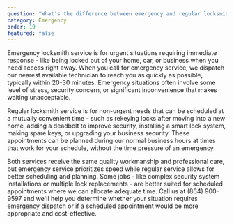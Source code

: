 ```yaml
---
question: "What's the difference between emergency and regular locksmith service?"
category: Emergency
order: 19
featured: false
---
```


Emergency locksmith service is for urgent situations requiring immediate response - like being locked out of your home, car, or business when you need access right away. When you call for emergency service, we dispatch our nearest available technician to reach you as quickly as possible, typically within 20-30 minutes. Emergency situations often involve some level of stress, security concern, or significant inconvenience that makes waiting unacceptable.

Regular locksmith service is for non-urgent needs that can be scheduled at a mutually convenient time - such as rekeying locks after moving into a new home, adding a deadbolt to improve security, installing a smart lock system, making spare keys, or upgrading your business security. These appointments can be planned during our normal business hours at times that work for your schedule, without the time pressure of an emergency.

Both services receive the same quality workmanship and professional care, but emergency service prioritizes speed while regular service allows for better scheduling and planning. Some jobs - like complex security system installations or multiple lock replacements - are better suited for scheduled appointments where we can allocate adequate time. Call us at (864) 900-9597 and we'll help you determine whether your situation requires emergency dispatch or if a scheduled appointment would be more appropriate and cost-effective.
